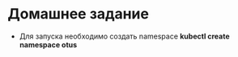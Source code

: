 # Домашнее задание
 - Для  запуска  необходимо создать namespace 
   **kubectl create namespace otus**

	








